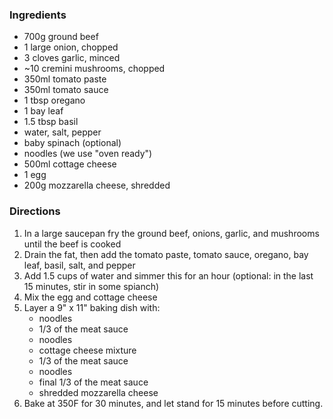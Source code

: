 ### Ingredients

- 700g ground beef
- 1 large onion, chopped
- 3 cloves garlic, minced
- ~10 cremini mushrooms, chopped
- 350ml tomato paste
- 350ml tomato sauce
- 1 tbsp oregano
- 1 bay leaf
- 1.5 tbsp basil
- water, salt, pepper
- baby spinach (optional)
- noodles (we use "oven ready")
- 500ml cottage cheese
- 1 egg
- 200g mozzarella cheese, shredded

### Directions
1. In a large saucepan fry the ground beef, onions, garlic, and mushrooms until the beef is cooked
2. Drain the fat, then add the tomato paste, tomato sauce, oregano, bay leaf, basil, salt, and pepper
3. Add 1.5 cups of water and simmer this for an hour (optional: in the last 15 minutes, stir in some spianch)
4. Mix the egg and cottage cheese
5. Layer a 9" x 11" baking dish with:
   - noodles
   - 1/3 of the meat sauce
   - noodles
   - cottage cheese mixture
   - 1/3 of the meat sauce
   - noodles
   - final 1/3 of the meat sauce
   - shredded mozzarella cheese
6. Bake at 350F for 30 minutes, and let stand for 15 minutes before cutting.
